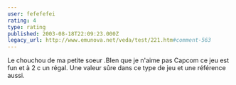 ```yaml
---
user: fefefefei
rating: 4
type: rating
published: 2003-08-18T22:09:23.000Z
legacy_url: http://www.emunova.net/veda/test/221.htm#comment-563
---
```

Le chouchou de ma petite soeur .BIen que je n'aime pas Capcom ce jeu est fun et à 2 c un régal.
Une valeur sûre dans ce type de jeu et une référence aussi.